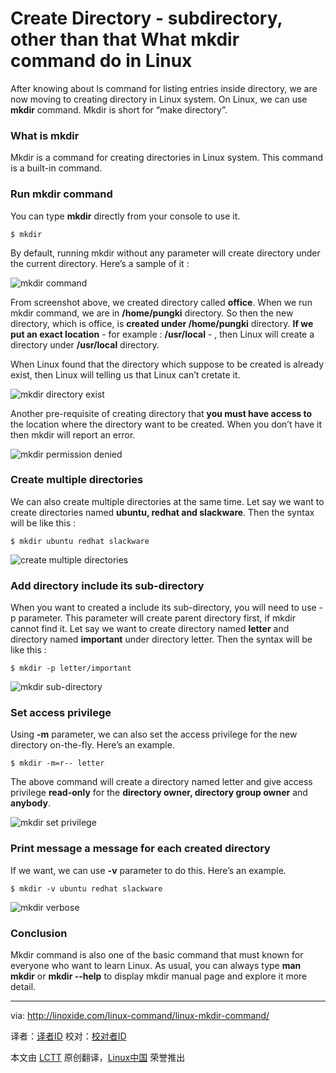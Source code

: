 Create Directory - subdirectory, other than that What mkdir command do in Linux
================================================================================
After knowing about ls command for listing entries inside directory, we are now moving to creating directory in Linux system. On Linux, we can use **mkdir** command. Mkdir is short for “make directory”.

### What is mkdir ###

Mkdir is a command for creating directories in Linux system. This command is a built-in command.

### Run mkdir command ###

You can type **mkdir** directly from your console to use it.

    $ mkdir

By default, running mkdir without any parameter will create directory under the current directory. Here’s a sample of it :

![mkdir command](http://linoxide.com/wp-content/uploads/2014/01/mkdir.png)

From screenshot above, we created directory called **office**. When we run mkdir command, we are in **/home/pungki** directory. So then the new directory, which is office, is **created under /home/pungki** directory. **If we put an exact location** - for example : **/usr/local** - , then Linux will create a directory under **/usr/local** directory.

When Linux found that the directory which suppose to be created is already exist, then Linux will telling us that Linux can’t cretate it.

![mkdir directory exist](http://linoxide.com/wp-content/uploads/2014/01/mkdir_error.png)

Another pre-requisite of creating directory that **you must have access to** the location where the directory want to be created. When you don’t have it then mkdir will report an error.

![mkdir permission denied](http://linoxide.com/wp-content/uploads/2014/01/mkdir_permission_denied.png)

### Create multiple directories ###

We can also create multiple directories at the same time. Let say we want to create directories named **ubuntu, redhat and slackware**. Then the syntax will be like this :

    $ mkdir ubuntu redhat slackware

![create multiple directories](http://linoxide.com/wp-content/uploads/2014/01/mkdir_multiple.png)

### Add directory include its sub-directory ###

When you want to created a include its sub-directory, you will need to use -p parameter. This parameter will create parent directory first, if mkdir cannot find it. Let say we want to create directory named **letter** and directory named **important** under directory letter. Then the syntax will be like this :

    $ mkdir -p letter/important

![mkdir sub-directory](http://linoxide.com/wp-content/uploads/2014/01/mkdir_p.png)

### Set access privilege ###

Using **-m** parameter, we can also set the access privilege for the new directory on-the-fly. Here’s an example.

    $ mkdir -m=r-- letter

The above command will create a directory named letter and give access privilege **read-only** for the **directory owner, directory group owner** and **anybody**.

![mkdir set privilege](http://linoxide.com/wp-content/uploads/2014/01/mkdir_m.png)

### Print message a message for each created directory ###

If we want, we can use **-v** parameter to do this. Here’s an example.

    $ mkdir -v ubuntu redhat slackware

![mkdir verbose](http://linoxide.com/wp-content/uploads/2014/01/mkdir_v.png)

### Conclusion ###

Mkdir command is also one of the basic command that must known for everyone who want to learn Linux. As usual, you can always type **man mkdir** or **mkdir --help** to display mkdir manual page and explore it more detail.

--------------------------------------------------------------------------------

via: http://linoxide.com/linux-command/linux-mkdir-command/

译者：[译者ID](https://github.com/译者ID) 校对：[校对者ID](https://github.com/校对者ID)

本文由 [LCTT](https://github.com/LCTT/TranslateProject) 原创翻译，[Linux中国](http://linux.cn/) 荣誉推出